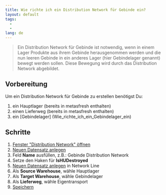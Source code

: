 ```yaml
---
title: Wie richte ich ein Distribution Network für Gebinde ein?  
layout: default
tags:
  - 
  - 
lang: de
---
```


>Ein Distribution Network für Gebinde ist notwendig, wenn in einem Lager Produkte aus ihrem Gebinde herausgenommen werden und die nun leeren Gebinde in ein anderes Lager (hier Gebindelager genannt) bewegt werden sollen. Diese Bewegung wird durch das Distribution Network abgebildet.

## Vorbereitung
Um ein Distribution Network für Gebinde zu erstellen benötigst Du:

1. ein Hauptlager (bereits in metasfresh enthalten)
1. einen Lieferweg (bereits in metasfresh enthalten)
1. ein [Gebindelager] (Wie_richte_ich_ein_Gebindelager_ein)

## Schritte
1. [Fenster "Distribution Network" öffnen](Wie_finde_und_öffne_ich_ein_Fenster)
1. [Neuen Datensatz anlegen](Wie_lege_ich_einen_neuen_datensatz_an)
1. Feld **Name** ausfüllen, z.B.: Gebinde Distribution Network
1. Setze den Haken für **IsHUDestroyed**
1. [Neuen Datensatz anlegen](Wie_lege_ich_einen_neuen_datensatz_an) in Network Line
1. Als **Source Warehouse**, wähle Hauptlager
1. Als **Target Warehouse**, wähle Gebindelager
1. Als **Lieferweg**, wähle Eigentransport
1. [Speichern](Wie_lege_ich_einen_neuen_datensatz_an)




